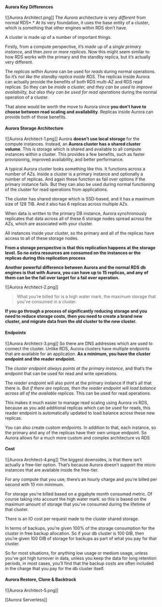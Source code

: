 #### Aurora Key Differences
![[Aurora Architect.png]]
The *Aurora* architecture is very *different* from normal RDS*.* At its very foundation, it uses the base entity of a cluster, which is something that other engines within RDS don’t have.

A cluster is made up of a number of important things.

Firstly, from a compute perspective, it’s *made* up of a *single primary instance*, and then *zero or more replicas*. Now this might seem similar to how RDS works with the primary and the standby replica, but it’s actually very different.

The *replicas within Aurora* can be used for *reads* during normal operations. So it’s *not like the standby replica inside RDS*. The replicas inside Aurora can actually provide the benefits of both RDS multi-AZ and RDS read replicas. So they can be *inside a cluster, and they can be used to improve availability, but also they can be used for read operations* during the normal operation of a cluster.

That alone would be worth the move to Aurora since **you don’t have to choose between read scaling and availability**. Replicas inside Aurora can provide both of those benefits.
#### Aurora Storage Architecture
![[Aurora Architect-1.png]]
Aurora **doesn’t use local storage** for the compute instances. Instead, an **Aurora cluster has a shared cluster volume**. This is storage which is shared and available to all compute instances within a cluster. This provides a few benefits, such as faster provisioning, improved availability, and better performance.

A typical Aurora cluster looks something like this. It functions across a number of AZs. Inside a cluster is a primary instance and optionally a number of replicas. And again these function as fail over options if the primary instance fails. But they can also be used during normal functioning of the cluster for read operations from applications.

The cluster has shared storage which is SSD-based, and it has a maximum size of 128 TIB. And it also has 6 replicas across multiple AZs.

When data is written to the primary DB instance, Aurora synchronously replicates that data across all of these 6 storage nodes spread across the AZs, which are associated with your cluster.

All instances inside your cluster, so the primary and all of the replicas have access to all of these storage nodes.

**From a storage perspective is that this replication happens at the storage level. So no extra resources are consumed on the instances or the replicas during this replication process**

**Another powerful difference between Aurora and the normal RDS db engines is that with Aurora, you can have up to 15 replicas, and any of them can be the fail over target for a fail over operation.**

![[Aurora Architect-2.png]]

> What you’re billed for is a high water mark, the maximum storage that you’ve consumed in a cluster.

**If you go through a process of significantly reducing storage and you need to reduce storage costs, then you need to create a brand new cluster, and migrate data from the old cluster to the new cluster.**
#### Endpoints
![[Aurora Architect-3.png]]
So there are DNS addresses which are used to connect the cluster. Unlike RDS, Aurora clusters have multiple endpoints that are available for an application. **As a minimum, you have the cluster endpoint and the reader endpoint.**

The *cluster endpoint always points at the primary instance*, and that’s the endpoint that can be used for read and write operations.

The *reader endpoint* will also point at the primary instance if that’s all that there is. But *if there are replicas, then the reader endpoint will load balance across all of the available replicas*. This can be used for read operations.

This makes it much easier to manage read scaling using Aurora vs RDS, because as you add additional replicas which can be used for reads, this reader endpoint is automatically updated to load balance across these new replicas.

You can also create custom endpoints. In addition to that, each instance, so the primary and any of the replicas have their own unique endpoint. So Aurora allows for a much more custom and complex architecture vs RDS
#### Cost
![[Aurora Architect-4.png]]
The biggest downsides, is that there isn’t actually a free-tier option. That’s because Aurora doesn’t support the micro instances that are available inside the free-tier.

For any compute that you use, there’s an hourly charge and you’re billed per second with 10 min minimum.

For storage you’re billed based on a gigabyte month consumed metric. Of course taking into account the high water mark. so this is based on the maximum amount of storage that you’ve consumed during the lifetime of that cluster.

There is an IO cost per request made to the cluster shared storage.

In terms of backups, you’re given 100% of the storage consumption for the cluster in free backup allocation. So if your db cluster is 100 GIB, then you’re given 100 GIB of storage for backups as part of what you pay for that cluster.

So for most situations, for anything low usage or medium usage, unless you’ve got high turnover in data, unless you keep the data for long retention periods, in most cases, you’ll find that the backup costs are often included in the charge that you pay for the db cluster itself.
#### Aurora Restore, Clone & Backtrack
![[Aurora Architect-5.png]]

[[Aurora Serverless]]